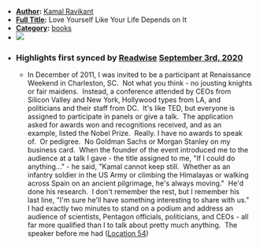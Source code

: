 - **[Author](<Author.md>):** [Kamal Ravikant](<Kamal Ravikant.md>)
- **[Full Title](<Full Title.md>):** Love Yourself Like Your Life Depends on It
- **[Category](<Category.md>):** [books](<books.md>)
- ![](https://images-na.ssl-images-amazon.com/images/I/417kW8KCgTL._SL400_.jpg)
- ### Highlights first synced by [Readwise](<Readwise.md>) [September 3rd, 2020](<September 3rd, 2020.md>)
    - In December of 2011, I was invited to be a participant at Renaissance Weekend in Charleston, SC.  Not what you think - no jousting knights or fair maidens.  Instead, a conference attended by CEOs from Silicon Valley and New York, Hollywood types from LA, and politicians and their staff from DC.  It's like TED, but everyone is assigned to participate in panels or give a talk.  The application asked for awards won and recognitions received, and as an example, listed the Nobel Prize.  Really. I have no awards to speak of.  Or pedigree.  No Goldman Sachs or Morgan Stanley on my business card.  When the founder of the event introduced me to the audience at a talk I gave - the title assigned to me, "If I could do anything..." - he said, "Kamal cannot keep still.  Whether as an infantry soldier in the US Army or climbing the Himalayas or walking across Spain on an ancient pilgrimage, he's always moving."  He'd done his research.  I don't remember the rest, but I remember his last line, "I'm sure he'll have something interesting to share with us." I had exactly two minutes to stand on a podium and address an audience of scientists, Pentagon officials, politicians, and CEOs - all far more qualified than I to talk about pretty much anything.  The speaker before me had ([Location 54](https://readwise.io/to_kindle?action=open&asin=B0086BX8UE&location=54))

